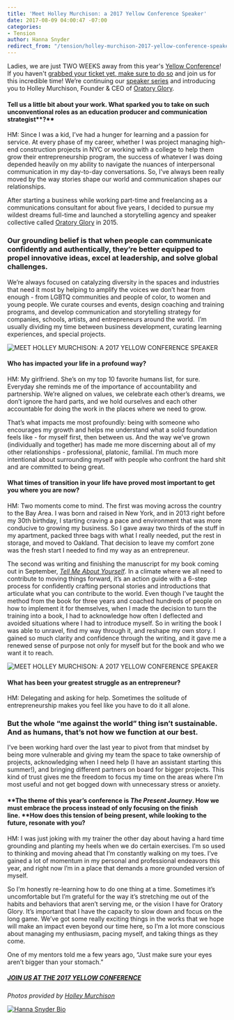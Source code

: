 ```yaml
---
title: 'Meet Holley Murchison: a 2017 Yellow Conference Speaker'
date: 2017-08-09 04:00:47 -07:00
categories:
- Tension
author: Hanna Snyder
redirect_from: "/tension/holley-murchison-2017-yellow-conference-speaker/"
---
```


Ladies, we are just TWO WEEKS away from this year's [Yellow Conference](http://yellowco.co/conference/)! If you haven't [grabbed your ticket yet, make sure to do so](http://yellowco.co/conference/) and join us for this incredible time! We’re continuing our [speaker series](http://yellowco.co/yellow-conference-2017-speakers/) and introducing you to Holley Murchison, Founder & CEO of [Oratory Glory](http://oratoryglory.com/).

#### **Tell us a little bit about your work. What sparked you to take on such unconventional roles as an** **education producer and communication strategist****?**

HM: Since I was a kid, I’ve had a hunger for learning and a passion for service. At every phase of my career, whether I was project managing high-end construction projects in NYC or working with a college to help them grow their entrepreneurship program, the success of whatever I was doing depended heavily on my ability to navigate the nuances of interpersonal communication in my day-to-day conversations. So, I’ve always been really moved by the way stories shape our world and communication shapes our relationships.

After starting a business while working part-time and freelancing as a communications consultant for about five years, I decided to pursue my wildest dreams full-time and launched a storytelling agency and speaker collective called [Oratory Glory](http://oratoryglory.com/) in 2015\.

### **Our grounding belief is that when people can communicate confidently and authentically, they’re better equipped to propel innovative ideas, excel at leadership, and solve global challenges.**

We’re always focused on catalyzing diversity in the spaces and industries that need it most by helping to amplify the voices we don’t hear from enough - from LGBTQ communities and people of color, to women and young people. We curate courses and events, design coaching and training programs, and develop communication and storytelling strategy for companies, schools, artists, and entrepreneurs around the world.  I’m usually dividing my time between business development, curating learning experiences, and special projects.

![MEET HOLLEY MURCHISON: A 2017 YELLOW CONFERENCE SPEAKER](https://yellow-blog-images.imgix.net/2017/08/CreativeMornings-SF.jpg)

#### **Who has impacted your life in a profound way?**

HM: My girlfriend. She’s on my top 10 favorite humans list, for sure. Everyday she reminds me of the importance of accountability and partnership. We’re aligned on values, we celebrate each other’s dreams, we don’t ignore the hard parts, and we hold ourselves and each other accountable for doing the work in the places where we need to grow.

That’s what impacts me most profoundly: being with someone who encourages my growth and helps me understand what a solid foundation feels like - for myself first, then between us. And the way we’ve grown (individually and together) has made me more discerning about all of my other relationships - professional, platonic, familial. I’m much more intentional about surrounding myself with people who confront the hard shit and are committed to being great.

#### **What times of transition in your life have proved most important to get you where you are now?**

HM: Two moments come to mind. The first was moving across the country to the Bay Area. I was born and raised in New York, and in 2013 right before my 30th birthday, I starting craving a pace and environment that was more conducive to growing my business. So I gave away two thirds of the stuff in my apartment, packed three bags with what I really needed, put the rest in storage, and moved to Oakland. That decision to leave my comfort zone was the fresh start I needed to find my way as an entrepreneur.

The second was writing and finishing the manuscript for my book coming out in September, [_Tell Me About Yourself_](http://oratoryglory.com/tmay/). In a climate where we all need to contribute to moving things forward, it’s an action guide with a 6-step process for confidently crafting personal stories and introductions that articulate what you can contribute to the world. Even though I’ve taught the method from the book for three years and coached hundreds of people on how to implement it for themselves, when I made the decision to turn the training into a book, I had to acknowledge how often I deflected and avoided situations where I had to introduce myself. So in writing the book I was able to unravel, find my way through it, and reshape my own story. I gained so much clarity and confidence through the writing, and it gave me a renewed sense of purpose not only for myself but for the book and who we want it to reach.

![MEET HOLLEY MURCHISON: A 2017 YELLOW CONFERENCE SPEAKER](https://yellow-blog-images.imgix.net/2017/08/Oberlin-College-Residency.jpg)

#### **What has been your greatest struggle as an entrepreneur?**

HM: Delegating and asking for help. Sometimes the solitude of entrepreneurship makes you feel like you have to do it all alone.

### **But the whole “me against the world” thing isn’t sustainable. And as humans, that’s not how we function at our best.**

I’ve been working hard over the last year to pivot from that mindset by being more vulnerable and giving my team the space to take ownership of projects, acknowledging when I need help (I have an assistant starting this summer!), and bringing different partners on board for bigger projects. This kind of trust gives me the freedom to focus my time on the areas where I’m most useful and not get bogged down with unnecessary stress or anxiety.   

#### **The theme of this year’s conference is _The Present Journey_. How we must embrace the process instead of only focusing on the finish line. ****How does this tension of being present, while looking to the future, resonate with you?**

HM: I was just joking with my trainer the other day about having a hard time grounding and planting my heels when we do certain exercises. I’m so used to thinking and moving ahead that I’m constantly walking on my toes. I’ve gained a lot of momentum in my personal and professional endeavors this year, and right now I’m in a place that demands a more grounded version of myself.

So I’m honestly re-learning how to do one thing at a time. Sometimes it’s uncomfortable but I’m grateful for the way it’s stretching me out of the habits and behaviors that aren’t serving me, or the vision I have for Oratory Glory. It’s important that I have the capacity to slow down and focus on the long game. We’ve got some really exciting things in the works that we hope will make an impact even beyond our time here, so I’m a lot more conscious about managing my enthusiasm, pacing myself, and taking things as they come.

One of my mentors told me a few years ago, “Just make sure your eyes aren’t bigger than your stomach.”

##### [JOIN US AT THE 2017 YELLOW CONFERENCE](http://yellowco.co/conference/)

_Photos provided by [Holley Murchison](http://oratoryglory.com/)_

[![Hanna Snyder Bio](https://yellow-blog-images.imgix.net/2017/04/HANNA-BIO.jpg)](http://hannasnyder.com)
